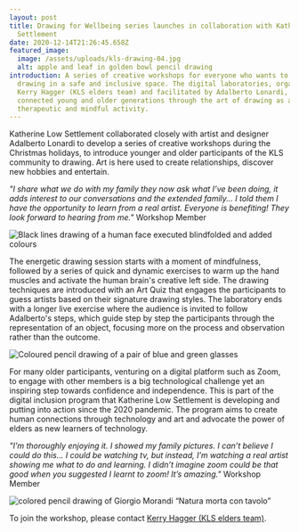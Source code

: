 ```yaml
---
layout: post
title: Drawing for Wellbeing series launches in collaboration with Katherine Low
  Settlement
date: 2020-12-14T21:26:45.658Z
featured_image:
  image: /assets/uploads/kls-drawing-04.jpg
  alt: apple and leaf in golden bowl pencil drawing
introduction: A series of creative workshops for everyone who wants to practice
  drawing in a safe and inclusive space. The digital laboratories, organized by
  Kerry Hagger (KLS elders team) and facilitated by Adalberto Lonardi, aim to
  connected young and older generations through the art of drawing as a
  therapeutic and mindful activity.
---
```

Katherine Low Settlement collaborated closely with artist and designer Adalberto Lonardi to develop a series of creative workshops during the Christmas holidays, to introduce younger and older participants of the KLS community to drawing. Art is here used to create relationships, discover new hobbies and entertain. 

*"I share what we do with my family they now ask what I’ve been doing, it adds interest to our conversations and the extended family... I told them I have the opportunity to learn from a real artist. Everyone is benefiting! They look forward to hearing from me."* Workshop Member

![Black lines drawing of a human face executed blindfolded and added colours](/assets/uploads/drawing.jpg "Drawing for Wellbeing - Blindfolded black lines and pstaels drawing")

The energetic drawing session starts with a moment of mindfulness, followed by a series of quick and dynamic exercises to warm up the hand muscles and activate the human brain's creative left side. The drawing techniques are introduced with an Art Quiz that engages the participants to guess artists based on their signature drawing styles. The laboratory ends with a longer live exercise where the audience is invited to follow Adalberto's steps, which guide step by step the participants through the representation of an object, focusing more on the process and observation rather than the outcome.

![Coloured pencil drawing of a pair of blue and green glasses](/assets/uploads/kls_drawing "Drawing for Wellbeing - Pencil drawing of a pair of blue and green glasses")

For many older participants, venturing on a digital platform such as Zoom, to engage with other members is a big technological challenge yet an inspiring step towards confidence and independence. This is part of the digital inclusion program that Katherine Low Settlement is developing and putting into action since the 2020 pandemic. The program aims to create human connections through technology and art and advocate the power of elders as new learners of technology.

*"I’m thoroughly enjoying it. I showed my family pictures. I can’t believe I could do this... I could be watching tv, but instead, I’m watching a real artist showing me what to do and learning. I didn’t imagine zoom could be that good when you suggested I learnt to zoom! It’s amazing."* Workshop Member 



![colored pencil drawing of Giorgio Morandi “Natura morta con tavolo”](/assets/uploads/drawing_morandi.jpg "Drawing for Wellbeing - Pencil drawing of Giorgio Morandi “Natura morta con tavolo”")

To join the workshop, please contact [Kerry Hagger (KLS elders team)](mailto:kerry@klsettlement.org.uk).